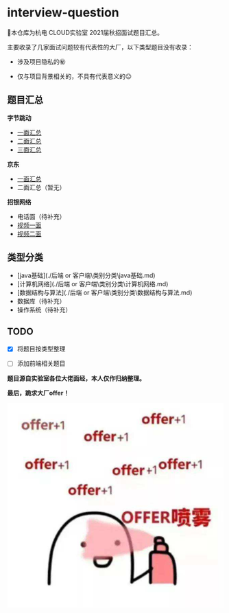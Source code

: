 # interview-question

📝本仓库为杭电 CLOUD实验室 2021届秋招面试题目汇总。



主要收录了几家面试问题较有代表性的大厂，以下类型题目没有收录：

- 涉及项目隐私的㊙

- 仅与项目背景相关的，不具有代表意义的☹

  

##  题目汇总

**字节跳动**

-  [一面汇总](./后端%20or%20客户端/字节跳动/一面汇总.md)
- [二面汇总](./后端%20or%20客户端/字节跳动/二面汇总.md)
- [三面汇总](./后端%20or%20客户端/字节跳动/三面汇总.md)

**京东**

- [一面汇总](后端%20or%20客户端/京东/一面汇总.md)
- 二面汇总（暂无）

**招银网络**

- 电话面（待补充）
- [视频一面](后端%20or%20客户端/招银网络/视频一面汇总.md)
- [视频二面](后端%20or%20客户端/招银网络/视频二面汇总.md)



## 类型分类

- [java基础](./后端 or 客户端\类别分类\java基础.md)
- [计算机网络](./后端 or 客户端\类别分类\计算机网络.md)
- [数据结构与算法](./后端 or 客户端\类别分类\数据结构与算法.md)
- 数据库（待补充）
- 操作系统（待补充）

## TODO

- [x] 将题目按类型整理
- [ ] 添加前端相关题目



**题目源自实验室各位大佬面经，本人仅作归纳整理。**

**最后，跪求大厂offer！**

![image](./img/offer.jpg)